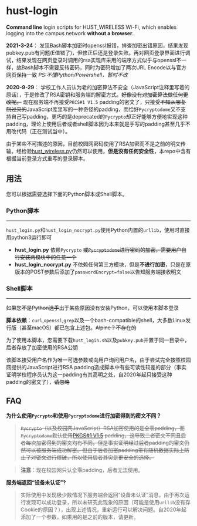 # hust-login
**Command line** login scripts for HUST\_WIRELESS Wi-Fi, which enables logging into the campus network **without a browser**.

**2021-3-24**： 发现Bash脚本加密时openssl报错，排查加密出错原因，结果发现pubkey.pub有问题(E值错了)，但修正后还是登录失败。再对网页登录界面进行调试，结果发现在网页登录时调用的rsa实现库采用的端序方式似乎与openssl不一样，故Bash脚本不需要反转密码，同时为密码增加了两次URL Encode以与官方网页保持一致 *PS:不懂Python/Powershell，暂时不改*

**2020-9-29**： 学校工作人员认为老的加密算法不安全（JavaScript注释里写着的原话），于是修改了RSA密钥和服务端的解密方式。~~好像没有对加密算法做任何更改呢。~~ 现在服务端不再接受`PKCS#1 V1.5` padding的密文了，只接受~~不知从哪复制过来的~~JavaScript库里写的一种奇怪的padding，而恰好`Pycryptodome`又不支持自己写padding，更巧的是deprecated的`Pycrypto`却正好能够方便地实现这种padding，理论上使用后者或者shell脚本因为本来就是手写的padding甚至几乎不用改代码（正在测试当中）。

由于某些不可描述的原因，目前校园网密码使用了RSA加密而不是之前的明文传输。经检验[hust\_wireless.py](https://github.com/haoqixu/hust_wireless)仍然可以使用，**但是没有任何安全性**，本repo中含有根据当前登录方式重写的登录脚本。

## 用法
您可以根据需要选择下面的Python脚本或Shell脚本。
### Python脚本
---
`hust_login.py`和`hust_login_nocrypt.py`使用Python内置的`urllib`，使用时直接用python3运行即可

* **hust_login.py** 依赖`Pycrypto` ~~或`Pycryptodome`进行密码的加密，需要用户自行安装两模块中的任意一个~~
* **hust_login_nocrypt.py** 不依赖任何第三方模块，但是**不进行加密**，只是在原版本的POST参数后添加了`passwordEncrypt=false`以告知服务端接收明文


### Shell脚本
---
如果您~~不是Python选手~~出于某些原因没有安装Python，可以使用本脚本登录

**脚本依赖**：`curl`,`openssl`,`grep`以及一个bash-compatible的shell，大多数Linux发行版（甚至macOS）都已包含上述包。~~Alpine？不存在的~~

为了使用本脚本，您需要下载`hust_login.sh`以及`pubkey.pub`并置于同一目录中，后者存放了加密使用的RSA公钥

该脚本接受用户名作为唯一可选参数或向用户询问用户名，由于尝试完全按照校园网提供的JavaScript进行RSA padding造成脚本中有些可读性较差的部分（事实证明学校程序员认为这一padding有其高明之处，自2020年起只接受这种padding的密文了），~~请忽略~~

## FAQ

**为什么使用`Pycrypto`和使用`Pycryptodome`进行加密得到的密文不同？**
> ~~`Pycrypto`（以及校园网JavaScript）RSA加密使用的是全零padding，而`Pycryptodome`默认使用[PKCS#1 V1.5](https://en.wikipedia.org/wiki/PKCS_1) padding，这导致二者密文不同且后者每次加密得到的密文均有不同，但是事实证明经过后者padding的密文仍然可以被服务端成功解密。但由于后者加密padding带有随机数据实际上防止了对密文进行爆破，所以使用后者其实是更安全的选择。~~

> **注意**：现在校园网只认全零padding，后者无法使用。

**服务端返回“设备未认证”?**
> 实际使用中发现极少数情况下服务端会返回“设备未认证”消息，由于再次运行发现可以成功登录，所以未研究此现象的原因（可能是使用`urllib`没有存Cookie的原因？），出现上述情况，重新运行可以解决问题。自2020年起添加了一个参数，如果用的是之前的版本，请更新。
